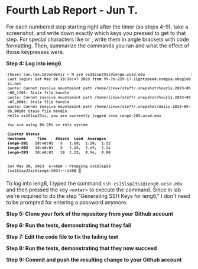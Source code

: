 # Fourth Lab Report - Jun T.
For each numbered step starting right after the timer (so steps 4-9), take a screenshot, and write down exactly which keys you pressed to get to that step. For special characters like <enter> or <tab>, write them in angle brackets with code formatting. Then, summarize the commands you ran and what the effect of those keypresses were.


**Step 4: Log into ieng6**
  
![Image](Step4.png)
  
To log into ieng6, I typed the command `ssh cs15lsp23si@ieng6.ucsd.edu` and then pressed the key `<enter>` to execute the command. Since in lab we're required to do the step "Generating SSH Keys for ieng6," I don't need to be prompted for entering a password anymore. 

**Step 5: Clone your fork of the repository from your Github account**
  


**Step 6: Run the tests, demonstrating that they fail**

**Step 7: Edit the code file to fix the failing test**

**Step 8: Run the tests, demonstrating that they now succeed**

**Step 9: Commit and push the resulting change to your Github account**

